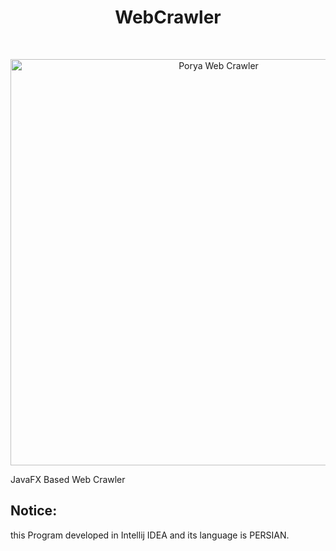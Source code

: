 <h1 align="center"> WebCrawler </h1> <br>
<p align="center">
   <img alt="Porya Web Crawler" title="Web Crawler" src="https://github.com/porya-gohary/WebCrawler/raw/master/WebCrawler.png" width="650">
</p>

<!-- START doctoc generated TOC please keep comment here to allow auto update -->
<!-- DON'T EDIT THIS SECTION, INSTEAD RE-RUN doctoc TO UPDATE -->
JavaFX Based Web Crawler
## Notice:
this Program developed in Intellij IDEA and its language is PERSIAN.
